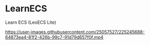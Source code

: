 # LearnECS
 Learn ECS (LeoECS Lite)


https://user-images.githubusercontent.com/25057527/225245688-64873ea4-81f2-426b-99c7-91d79d657f0f.mp4

